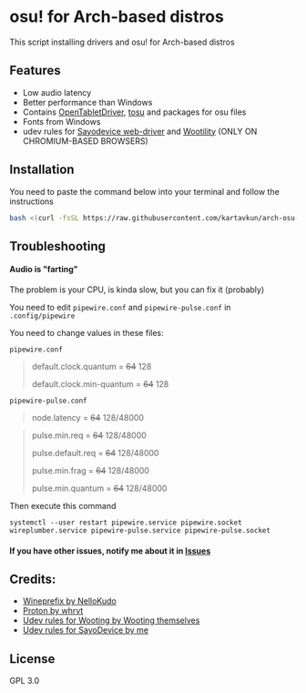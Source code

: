 # osu! for Arch-based distros

This script installing drivers and osu! for Arch-based distros

## Features

- Low audio latency
- Better performance than Windows
- Contains [OpenTabletDriver](https://opentabletdriver.net), [tosu](https://github.com/kotrikd/tosu) and packages for osu files
- Fonts from Windows
- udev rules for [Sayodevice web-driver](https://sayodevice.com/home) and [Wootility](https://wootility.io/) (ONLY ON CHROMIUM-BASED BROWSERS)

## Installation

You need to paste the command below into your terminal and follow the instructions

```sh
bash <(curl -fsSL https://raw.githubusercontent.com/kartavkun/arch-osu-wine/main/setup.sh)
```

## Troubleshooting
#### Audio is "farting"
The problem is your CPU, is kinda slow, but you can fix it (probably)

You need to edit `pipewire.conf` and `pipewire-pulse.conf` in `.config/pipewire`

You need to change values in these files:

`pipewire.conf`

> default.clock.quantum    = ~~64~~ 128
>
> default.clock.min-quantum  = ~~64~~ 128

`pipewire-pulse.conf`

> node.latency = ~~64~~ 128/48000

> pulse.min.req       = ~~64~~ 128/48000
> 
> pulse.default.req   = ~~64~~ 128/48000
> 
> pulse.min.frag      = ~~64~~ 128/48000
> 
> pulse.min.quantum   = ~~64~~ 128/48000
> 

Then execute this command
```
systemctl --user restart pipewire.service pipewire.socket wireplumber.service pipewire-pulse.service pipewire-pulse.socket
```

#### If you have other issues, notify me about it in [Issues](https://github.com/kartavkun/arch-osu-wine/issues)

## Credits:
- [Wineprefix by NelloKudo](https://gitlab.com/NelloKudo/osu-winello-prefix)
- [Proton by whrvt](https://github.com/whrvt/umubuilder)
- [Udev rules for Wooting by Wooting themselves](https://help.wooting.io/article/147-configuring-device-access-for-wootility-under-linux-udev-rules)
- [Udev rules for SayoDevice by me](https://www.reddit.com/r/osugame/comments/1fa919k/how_to_fix_sayodevice_web_app_on_linux/)

## License

GPL 3.0
